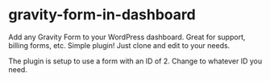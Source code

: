# gravity-form-in-dashboard
Add any Gravity Form to your WordPress dashboard. Great for support, billing forms, etc. Simple plugin! Just clone and edit to your needs.

The plugin is setup to use a form with an ID of 2. Change to whatever ID you need.
